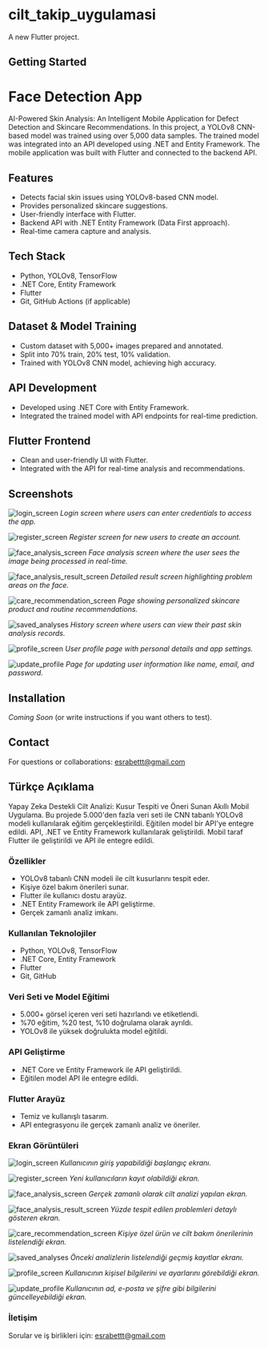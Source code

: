 # cilt_takip_uygulamasi

A new Flutter project.

## Getting Started

# Face Detection App

AI-Powered Skin Analysis: An Intelligent Mobile Application for Defect Detection and Skincare Recommendations.
In this project, a YOLOv8 CNN-based model was trained using over 5,000 data samples.
The trained model was integrated into an API developed using .NET and Entity Framework.
The mobile application was built with Flutter and connected to the backend API.

## Features
- Detects facial skin issues using YOLOv8-based CNN model.
- Provides personalized skincare suggestions.
- User-friendly interface with Flutter.
- Backend API with .NET Entity Framework (Data First approach).
- Real-time camera capture and analysis.

## Tech Stack
- Python, YOLOv8, TensorFlow
- .NET Core, Entity Framework
- Flutter
- Git, GitHub Actions (if applicable)

## Dataset & Model Training
- Custom dataset with 5,000+ images prepared and annotated.
- Split into 70% train, 20% test, 10% validation.
- Trained with YOLOv8 CNN model, achieving high accuracy.

## API Development
- Developed using .NET Core with Entity Framework.
- Integrated the trained model with API endpoints for real-time prediction.

## Flutter Frontend
- Clean and user-friendly UI with Flutter.
- Integrated with the API for real-time analysis and recommendations.

## Screenshots
![login_screen](https://github.com/user-attachments/assets/6d82c4a2-a852-4d85-816a-69328df8d9fd)
*Login screen where users can enter credentials to access the app.*

![register_screen](https://github.com/user-attachments/assets/e4102ee0-ce60-47f5-8a07-0dc4a64f2742)
*Register screen for new users to create an account.*

![face_analysis_screen](https://github.com/user-attachments/assets/489c50ff-3d78-40da-9811-1e2bb1502a38)
*Face analysis screen where the user sees the image being processed in real-time.*

![face_analysis_result_screen](https://github.com/user-attachments/assets/c6d3f6b6-0c12-40ac-adc2-65e2ec62c714)
*Detailed result screen highlighting problem areas on the face.*

![care_recommendation_screen](https://github.com/user-attachments/assets/a4bb895a-e4d5-4892-8578-61773b2292a3)
*Page showing personalized skincare product and routine recommendations.*

![saved_analyses](https://github.com/user-attachments/assets/fe9610ed-4f21-4df9-bf16-50e8277e2024)
*History screen where users can view their past skin analysis records.*

![profile_screen](https://github.com/user-attachments/assets/195c18c2-ffa2-48e1-a776-58055195dd73)
*User profile page with personal details and app settings.*

![update_profile](https://github.com/user-attachments/assets/41abb805-297b-4919-a8cd-e2cf2bc17453)
*Page for updating user information like name, email, and password.*


## Installation
_Coming Soon_ (or write instructions if you want others to test).


## Contact
For questions or collaborations: esrabettt@gmail.com






## Türkçe Açıklama

Yapay Zeka Destekli Cilt Analizi: Kusur Tespiti ve Öneri Sunan Akıllı Mobil Uygulama.
Bu projede 5.000'den fazla veri seti ile CNN tabanlı YOLOv8 modeli kullanılarak eğitim gerçekleştirildi.
Eğitilen model bir API'ye entegre edildi. API, .NET ve Entity Framework kullanılarak geliştirildi.
Mobil taraf Flutter ile geliştirildi ve API ile entegre edildi.

### Özellikler
- YOLOv8 tabanlı CNN modeli ile cilt kusurlarını tespit eder.
- Kişiye özel bakım önerileri sunar.
- Flutter ile kullanıcı dostu arayüz.
- .NET Entity Framework ile API geliştirme.
- Gerçek zamanlı analiz imkanı.

### Kullanılan Teknolojiler
- Python, YOLOv8, TensorFlow
- .NET Core, Entity Framework
- Flutter
- Git, GitHub

### Veri Seti ve Model Eğitimi
- 5.000+ görsel içeren veri seti hazırlandı ve etiketlendi.
- %70 eğitim, %20 test, %10 doğrulama olarak ayrıldı.
- YOLOv8 ile yüksek doğrulukta model eğitildi.

### API Geliştirme
- .NET Core ve Entity Framework ile API geliştirildi.
- Eğitilen model API ile entegre edildi.

### Flutter Arayüz
- Temiz ve kullanışlı tasarım.
- API entegrasyonu ile gerçek zamanlı analiz ve öneriler.

### Ekran Görüntüleri
![login_screen](https://github.com/user-attachments/assets/6d82c4a2-a852-4d85-816a-69328df8d9fd)
*Kullanıcının giriş yapabildiği başlangıç ekranı.*

![register_screen](https://github.com/user-attachments/assets/e4102ee0-ce60-47f5-8a07-0dc4a64f2742)
*Yeni kullanıcıların kayıt olabildiği ekran.*

![face_analysis_screen](https://github.com/user-attachments/assets/489c50ff-3d78-40da-9811-1e2bb1502a38)
*Gerçek zamanlı olarak cilt analizi yapılan ekran.*

![face_analysis_result_screen](https://github.com/user-attachments/assets/c6d3f6b6-0c12-40ac-adc2-65e2ec62c714)
*Yüzde tespit edilen problemleri detaylı gösteren ekran.*

![care_recommendation_screen](https://github.com/user-attachments/assets/a4bb895a-e4d5-4892-8578-61773b2292a3)
*Kişiye özel ürün ve cilt bakım önerilerinin listelendiği ekran.*

![saved_analyses](https://github.com/user-attachments/assets/fe9610ed-4f21-4df9-bf16-50e8277e2024)
*Önceki analizlerin listelendiği geçmiş kayıtlar ekranı.*

![profile_screen](https://github.com/user-attachments/assets/195c18c2-ffa2-48e1-a776-58055195dd73)
*Kullanıcının kişisel bilgilerini ve ayarlarını görebildiği ekran.*

![update_profile](https://github.com/user-attachments/assets/41abb805-297b-4919-a8cd-e2cf2bc17453)
*Kullanıcının ad, e-posta ve şifre gibi bilgilerini güncelleyebildiği ekran.*


### İletişim
Sorular ve iş birlikleri için: esrabettt@gmail.com

